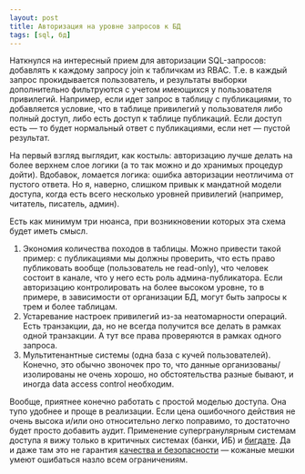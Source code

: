 ```yaml
---
layout: post
title: Авторизация на уровне запросов к БД
tags: [sql, бд]
---
```

Наткнулся на интересный прием для авторизации SQL-запросов: добавлять к каждому запросу join к табличкам из RBAC. Т.е. в каждый запрос прокидывается пользователь, и результаты выборки дополнительно фильтруются с учетом имеющихся у пользователя привилегий. Например, если идет запрос в таблицу с публикациями, то добавляется условие, что в таблице привилегий у пользователя либо полный доступ, либо есть доступ к таблице публикаций. Если доступ есть — то будет нормальный ответ с публикациями, если нет — пустой результат.

На первый взгляд выглядит, как костыль: авторизацию лучше делать на более верхнем слое логики (а то так можно и до хранимых процедур дойти). Вдобавок, ломается логика: ошибка авторизации неотличима от пустого ответа. Но я, наверно, слишком привык к мандатной модели доступа, когда есть всего несколько уровней привилегий (например, читатель, писатель, админ).

Есть как минимум три нюанса, при возникновении которых эта схема будет иметь смысл.
1. Экономия количества походов в таблицы. Можно привести такой пример: с публикациями мы должны проверить, что есть право публиковать вообще (пользователь не read-only), что человек состоит в канале, что у него есть роль админа-публикатора. Если авторизацию контролировать на более высоком уровне, то в примере, в зависимости от организации БД, могут быть запросы к трем и более таблицам.
2. Устаревание настроек привилегий из-за неатомарности операций. Есть транзакции, да, но не всегда получится все делать в рамках одной транзакции. А тут все права проверяются в рамках одного запроса.
3. Мультитенантные системы (одна база с кучей пользователей). Конечно, это обычно звоночек про то, что данные организованы/изолированы не очень хорошо, но обстоятельства разные бывают, и иногда data access control необходим.

Вообще, приятнее конечно работать с простой моделью доступа. Она тупо удобнее и проще в реализации. Если цена ошибочного действия не очень высока и/или оно относительно легко поправимо, то достаточно будет просто добавить аудит. Применение супергранулярным системам доступа я вижу только в критичных системах (банки, ИБ) и [бигдате](https://cybersecurity.springeropen.com/articles/10.1186/s42400-018-0020-9). Да и даже там это не гарантия [качества и безопасности](https://arstechnica.com/tech-policy/2021/02/citibank-just-got-a-500-million-lesson-in-the-importance-of-ui-design/) — кожаные мешки умеют ошибаться назло всем ограничениям.

